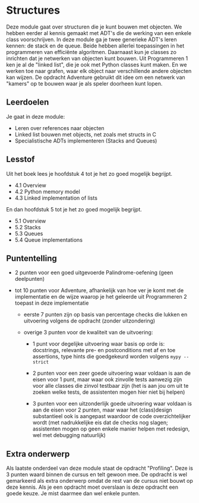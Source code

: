 # Structures

Deze module gaat over structuren die je kunt bouwen met objecten. We hebben eerder al kennis gemaakt met ADT's die de werking van een enkele class voorschrijven. In deze module ga je twee generieke ADT's leren kennen: de stack en de queue. Beide hebben allerlei toepassingen in het programmeren van efficiënte algoritmen. Daarnaast kun je classes zo inrichten dat je netwerken van objecten kunt bouwen. Uit Programmeren 1 ken je al de "linked list", die je ook met Python classes kunt maken. En we werken toe naar grafen, waar elk object naar verschillende andere objecten kan wijzen. De opdracht Adventure gebruikt dit idee om een netwerk van "kamers" op te bouwen waar je als speler doorheen kunt lopen.

## Leerdoelen

Je gaat in deze module:

- Leren over references naar objecten
- Linked list bouwen met objects, net zoals met structs in C
- Specialistische ADTs implementeren (Stacks and Queues)

## Lesstof

Uit het boek lees je hoofdstuk 4 tot je het zo goed mogelijk begrijpt.

- 4.1 Overview
- 4.2 Python memory model
- 4.3 Linked implementation of lists

En dan hoofdstuk 5 tot je het zo goed mogelijk begrijpt.

- 5.1 Overview
- 5.2 Stacks
- 5.3 Queues
- 5.4 Queue implementations

## Puntentelling

- 2 punten voor een goed uitgevoerde Palindrome-oefening (geen deelpunten)

- tot 10 punten voor Adventure, afhankelijk van hoe ver je komt met de implementatie en de wijze waarop je het geleerde uit Programmeren 2 toepast in deze implementatie

    - eerste 7 punten zijn op basis van percentage checks die lukken en uitvoering volgens de opdracht (zonder uitzondering)

    - overige 3 punten voor de kwaliteit van de uitvoering:

        - 1 punt voor degelijke uitvoering waar basis op orde is: docstrings, relevante pre- en postconditions met af en toe assertions, type hints die goedgekeurd worden volgens `mypy --strict`

        - 2 punten voor een zeer goede uitvoering waar voldaan is aan de eisen voor 1 punt, maar waar ook zinvolle tests aanwezig zijn voor alle classes die zinvol testbaar zijn (het is aan jou om uit te zoeken welke tests, de assistenten mogen hier niet bij helpen)

        - 3 punten voor een uitzonderlijk goede uitvoering waar voldaan is aan de eisen voor 2 punten, maar waar het (class)design substantieel ook is aangepast waardoor de code overzichtelijker wordt (met nadrukkelijke eis dat de checks nog slagen; assistenten mogen op geen enkele manier helpen met redesign, wel met debugging natuurlijk)

## Extra onderwerp

Als laatste onderdeel van deze module staat de opdracht "Profiling". Deze is 3 punten waard binnen de cursus en telt gewoon mee. De opdracht is wel gemarkeerd als extra onderwerp omdat de rest van de cursus niet bouwt op deze kennis. Als je een opdracht moet overslaan is deze opdracht een goede keuze. Je mist daarmee dan wel enkele punten.
